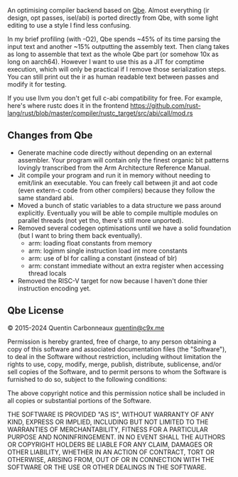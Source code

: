 An optimising compiler backend based on [Qbe](https://c9x.me/compile/).
Almost everything (ir design, opt passes, isel/abi) is ported directly from Qbe, with some light editing to use a style I find less confusing.

In my brief profiling (with -O2), Qbe spends ~45% of its time parsing the input text and another ~15% outputting the assembly text.
Then clang takes as long to assemble that text as the whole Qbe part (or somehow 10x as long on aarch64).
However I want to use this as a JIT for comptime execution, which will only be practical if I remove those serialization steps.
You can still print out the ir as human readable text between passes and modify it for testing.

If you use llvm you don't get full c-abi compatibility for free.
For example, here's where rustc does it in the frontend https://github.com/rust-lang/rust/blob/master/compiler/rustc_target/src/abi/call/mod.rs

## Changes from Qbe

- Generate machine code directly without depending on an external assembler.
  Your program will contain only the finest organic bit patterns lovingly transcribed from the Arm Architecture Reference Manual.
- Jit compile your program and run it in memory without needing to emit/link an executable.
  You can freely call between jit and aot code (even extern-c code from other compilers) because they follow the same standard abi.
- Moved a bunch of static variables to a data structure we pass around explicitly.
  Eventually you will be able to compile multiple modules on parallel threads (not yet tho, there's still more unported).
- Removed several codegen optimisations until we have a solid foundation (but I want to bring them back eventually).
  - arm: loading float constants from memory
  - arm: logimm single instruction load int more constants
  - arm: use of bl for calling a constant (instead of blr)
  - arm: constant immediate without an extra register when accessing thread locals
- Removed the RISC-V target for now because I haven't done thier instruction encoding yet.

## Qbe License

© 2015-2024 Quentin Carbonneaux <quentin@c9x.me>

Permission is hereby granted, free of charge, to any person obtaining a
copy of this software and associated documentation files (the "Software"),
to deal in the Software without restriction, including without limitation
the rights to use, copy, modify, merge, publish, distribute, sublicense,
and/or sell copies of the Software, and to permit persons to whom the
Software is furnished to do so, subject to the following conditions:

The above copyright notice and this permission notice shall be included in
all copies or substantial portions of the Software.

THE SOFTWARE IS PROVIDED "AS IS", WITHOUT WARRANTY OF ANY KIND, EXPRESS OR
IMPLIED, INCLUDING BUT NOT LIMITED TO THE WARRANTIES OF MERCHANTABILITY,
FITNESS FOR A PARTICULAR PURPOSE AND NONINFRINGEMENT. IN NO EVENT SHALL
THE AUTHORS OR COPYRIGHT HOLDERS BE LIABLE FOR ANY CLAIM, DAMAGES OR OTHER
LIABILITY, WHETHER IN AN ACTION OF CONTRACT, TORT OR OTHERWISE, ARISING
FROM, OUT OF OR IN CONNECTION WITH THE SOFTWARE OR THE USE OR OTHER
DEALINGS IN THE SOFTWARE.
